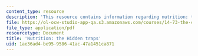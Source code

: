 ```yaml
---
content_type: resource
description: 'This resource contains information regarding nutrition: the Hidden traps.'
file: https://ol-ocw-studio-app-qa.s3.amazonaws.com/courses/14-73-the-challenge-of-world-poverty-spring-2011/1ae36ad4be95958641ac47a1451ca871_MIT14_73S11_Lec6_slides.pdf
file_type: application/pdf
resourcetype: Document
title: 'Nutrition: the Hidden traps'
uid: 1ae36ad4-be95-9586-41ac-47a1451ca871
---
```

